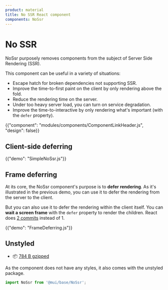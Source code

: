 ```yaml
---
product: material
title: No SSR React component
components: NoSsr
---
```


# No SSR

<p class="description">NoSsr purposely removes components from the subject of Server Side Rendering (SSR).</p>

This component can be useful in a variety of situations:

- Escape hatch for broken dependencies not supporting SSR.
- Improve the time-to-first paint on the client by only rendering above the fold.
- Reduce the rendering time on the server.
- Under too heavy server load, you can turn on service degradation.
- Improve the time-to-interactive by only rendering what's important (with the `defer` property).

{{"component": "modules/components/ComponentLinkHeader.js", "design": false}}

## Client-side deferring

{{"demo": "SimpleNoSsr.js"}}

## Frame deferring

At its core, the NoSsr component's purpose is to **defer rendering**.
As it's illustrated in the previous demo, you can use it to defer the rendering from the server to the client.

But you can also use it to defer the rendering within the client itself.
You can **wait a screen frame** with the `defer` property to render the children.
React does [2 commits](https://reactjs.org/docs/strict-mode.html#detecting-unexpected-side-effects) instead of 1.

{{"demo": "FrameDeferring.js"}}

## Unstyled

- 📦 [784 B gzipped](https://bundlephobia.com/package/@mui/base@latest)

As the component does not have any styles, it also comes with the unstyled package.

```js
import NoSsr from '@mui/base/NoSsr';
```
